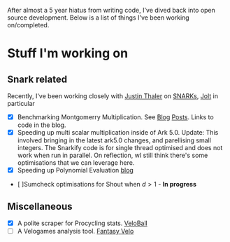 After almost a 5 year hiatus from writing code, I've dived back into open source development.
Below is a list of things I've been working on/completed.

# Stuff I'm working on

## Snark related

Recently, I've been working closely with [Justin Thaler](https://people.cs.georgetown.edu/jthaler/) 
on [SNARKs](https://www.youtube.com/watch?v=tg6lKPdR_e4), [Jolt](https://github.com/a16z/jolt) in particular

+ [x] Benchmarking Montgomerry Multiplication. See [Blog](https://randomwalks.xyz/posts/mont_mult/) [Posts](https://randomwalks.xyz/publish/why-jolt-breaks.html). Links to code in the blog.
+ [x] Speeding up multi scalar multiplication inside of Ark 5.0. Update: This involved bringing in the latest ark5.0 changes, and parellising small integers. The Snarkify code is for single thread optimised and does not work when run in parallel. On reflection, wI still think there's some optimisations that we can leverage here. 
+ [x] Speeding up Polynomial Evaluation [blog](https://randomwalks.xyz/publish/fast_polynomial_evaluation.html)
+ [ ]Sumcheck optimisations for Shout when $d > 1$ - **In progress**

## Miscellaneous

+ [x] A polite scraper for Procycling stats. [VeloBall](https://github.com/abiswas3/VeloBall)
+ [ ] A Velogames analysis tool. [Fantasy Velo]()
